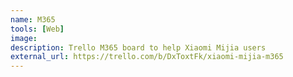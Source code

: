 ```yaml
---
name: M365
tools: [Web]
image:
description: Trello M365 board to help Xiaomi Mijia users
external_url: https://trello.com/b/DxToxtFk/xiaomi-mijia-m365
---
```

